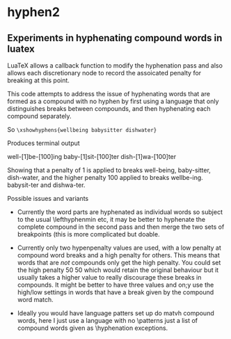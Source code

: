 # hyphen2

## Experiments in hyphenating compound words in luatex

LuaTeX allows a callback function to modify the hyphenation pass and
also allows each discretionary node to record the assoicated penalty
for breaking at this point.

This code attempts to address the issue of hyphenating words that are
formed as a compound with no hyphen by first using a language that
only distinguishes breaks between compounds, and then hyphenating each
compound separately.

So `\xshowhyphens{wellbeing babysitter dishwater}`

Produces terminal output

 well-[1]be-[100]ing baby-[1]sit-[100]ter dish-[1]wa-[100]ter  


Showing that a penalty of 1 is applied to breaks well-being,
baby-sitter, dish-water, and the higher penalty 100 applied to breaks
wellbe-ing. babysit-ter and dishwa-ter.

Possible issues and variants

* Currently the word parts are hyphenated as individual words so
  subject to the usual \lefthyphenmin etc, it may be better to
  hyphenate the complete compound in the second pass and then merge the
  two sets of breakpoints (this is more complicated but doable.

* Currently only two hypenpenalty values are used, with a low penalty
  at compound word breaks and a high penalty for others. This means
  that words that are _not_ compounds only get the high penalty.
  You could set the high penalty 50 50 which would retain the original
  behaviour but it usually takes a higher value to really discourage
  these breaks in compounds. It might be better to have three values
  and on;y use the high/low settings in words that have a break given
  by the compound word match.

* Ideally you would have language patters set up do matvh compound
  words, here I just use a language with no \patterns just a list of
  compound words given as \hyphenation exceptions.
  


